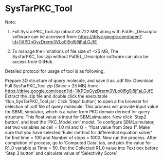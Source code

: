 # SysTarPKC_Tool

Note:

1. Full SysTarPKC_Tool.zip (about 33.722 MB) along with PaDEL_Descriptor software can be accessed from: https://drive.google.com/open?id=1IKPDpGyzDrerm3VLo0i5g9j8jFaLGJfE

2. To manage the limitations of file size of <25 MB, The SysTarPKC_Tool.zip without PaDEL_Descriptor software can also be access from GitHub.



Detailed protocol for usage of tool is as following:

Prepare 3D structure of query molecule, and save it as .sdf file.
Download Full SysTarPKC_Tool.zip (Since > 25 MB) from: https://drive.google.com/open?id=1IKPDpGyzDrerm3VLo0i5g9j8jFaLGJfE
Extract the .zip file and double click the executable ‘Run_SysTarPKC_Tool.jar’.
Click ‘Step1 button’, to open a file browser for selection of .sdf file of query molecule. This process will provide input value for SBML simulator, which is a value from PKC domain derived for query structure. This float value is input for SBMLsimulator.
Now click ‘Step2 button’, and load the ‘PKC_Model.xml’ model.
To configure SBMLsimulator, set two variables as cell = 1.0 ml and Q = “float value from Step 1”. Make sure that you have selected ‘Euler method for differential equation solver’ for End time = 100 and Number of steps = 1000. Now run the process.
After completion of process, go to ‘Computed Data’ tab, and pick the value for R1_0 variable at Time = 50.
Put the Collected R1_0 value into Text box before ‘Step 3 button’ and calculate value of ‘Selectivity Score’.

